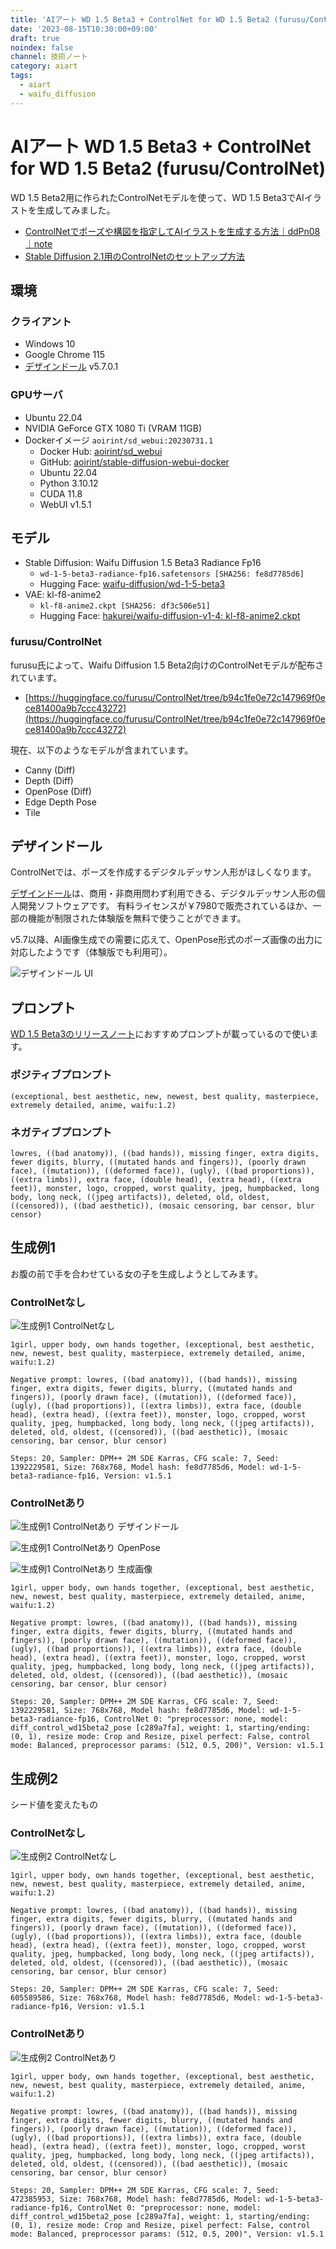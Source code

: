 ```yaml
---
title: 'AIアート WD 1.5 Beta3 + ControlNet for WD 1.5 Beta2 (furusu/ControlNet)'
date: '2023-08-15T10:30:00+09:00'
draft: true
noindex: false
channel: 技術ノート
category: aiart
tags:
  - aiart
  - waifu_diffusion
---
```

# AIアート WD 1.5 Beta3 + ControlNet for WD 1.5 Beta2 (furusu/ControlNet)

WD 1.5 Beta2用に作られたControlNetモデルを使って、WD 1.5 Beta3でAIイラストを生成してみました。

- [ControlNetでポーズや構図を指定してAIイラストを生成する方法｜ddPn08｜note](https://note.com/ddpn08/n/n7fce838499e7)
- [Stable Diffusion 2.1用のControlNetのセットアップ方法](https://webbigdata.jp/post-18036/)

## 環境

### クライアント

- Windows 10
- Google Chrome 115
- [デザインドール](https://terawell.net/ja/) v5.7.0.1

### GPUサーバ

- Ubuntu 22.04
- NVIDIA GeForce GTX 1080 Ti (VRAM 11GB)
- Dockerイメージ `aoirint/sd_webui:20230731.1`
  - Docker Hub: [aoirint/sd_webui](https://hub.docker.com/layers/aoirint/sd_webui/20230731.1/images/sha256-18d9fe63e746636bfbcdf1340732324479ccb20ffae6b8d265730f29bcea23e5)
  - GitHub: [aoirint/stable-diffusion-webui-docker](https://github.com/aoirint/stable-diffusion-webui-docker/releases/tag/20230731.1)
  - Ubuntu 22.04
  - Python 3.10.12
  - CUDA 11.8
  - WebUI v1.5.1

## モデル

- Stable Diffusion: Waifu Diffusion 1.5 Beta3 Radiance Fp16
  - `wd-1-5-beta3-radiance-fp16.safetensors [SHA256: fe8d7785d6]`
  - Hugging Face: [waifu-diffusion/wd-1-5-beta3](https://huggingface.co/waifu-diffusion/wd-1-5-beta3/tree/0850b219a40a86df205121c5ed71348cac20abc3)
- VAE: kl-f8-anime2
  - `kl-f8-anime2.ckpt [SHA256: df3c506e51]`
  - Hugging Face: [hakurei/waifu-diffusion-v1-4: kl-f8-anime2.ckpt](https://huggingface.co/hakurei/waifu-diffusion-v1-4/blob/6b239e9a5f0cdeba45131cde0fade1753179da4f/vae/kl-f8-anime2.ckpt)

### furusu/ControlNet

furusu氏によって、Waifu Diffusion 1.5 Beta2向けのControlNetモデルが配布されています。

- [https://huggingface.co/furusu/ControlNet/tree/b94c1fe0e72c147969f0ece81400a9b7ccc43272](https://huggingface.co/furusu/ControlNet/tree/b94c1fe0e72c147969f0ece81400a9b7ccc43272)

現在、以下のようなモデルが含まれています。

- Canny (Diff)
- Depth (Diff)
- OpenPose (Diff)
- Edge Depth Pose
- Tile

## デザインドール

ControlNetでは、ポーズを作成するデジタルデッサン人形がほしくなります。

[デザインドール](https://terawell.net/ja/)は、商用・非商用問わず利用できる、デジタルデッサン人形の個人開発ソフトウェアです。
有料ライセンスが￥7980で販売されているほか、一部の機能が制限された体験版を無料で使うことができます。

v5.7以降、AI画像生成での需要に応えて、OpenPose形式のポーズ画像の出力に対応したようです（体験版でも利用可）。

![デザインドール UI](images/designdoll_ui.png)

## プロンプト

[WD 1.5 Beta3のリリースノート](https://saltacc.notion.site/saltacc/WD-1-5-Beta-3-Release-Notes-1e35a0ed1bb24c5b93ec79c45c217f63)におすすめプロンプトが載っているので使います。

### ポジティブプロンプト

```
(exceptional, best aesthetic, new, newest, best quality, masterpiece, extremely detailed, anime, waifu:1.2)
```

### ネガティブプロンプト

```
lowres, ((bad anatomy)), ((bad hands)), missing finger, extra digits, fewer digits, blurry, ((mutated hands and fingers)), (poorly drawn face), ((mutation)), ((deformed face)), (ugly), ((bad proportions)), ((extra limbs)), extra face, (double head), (extra head), ((extra feet)), monster, logo, cropped, worst quality, jpeg, humpbacked, long body, long neck, ((jpeg artifacts)), deleted, old, oldest, ((censored)), ((bad aesthetic)), (mosaic censoring, bar censor, blur censor)
```

## 生成例1

お腹の前で手を合わせている女の子を生成しようとしてみます。

### ControlNetなし

![生成例1 ControlNetなし](images/example1_image_nocontrolnet.png)

```
1girl, upper body, own hands together, (exceptional, best aesthetic, new, newest, best quality, masterpiece, extremely detailed, anime, waifu:1.2)

Negative prompt: lowres, ((bad anatomy)), ((bad hands)), missing finger, extra digits, fewer digits, blurry, ((mutated hands and fingers)), (poorly drawn face), ((mutation)), ((deformed face)), (ugly), ((bad proportions)), ((extra limbs)), extra face, (double head), (extra head), ((extra feet)), monster, logo, cropped, worst quality, jpeg, humpbacked, long body, long neck, ((jpeg artifacts)), deleted, old, oldest, ((censored)), ((bad aesthetic)), (mosaic censoring, bar censor, blur censor)

Steps: 20, Sampler: DPM++ 2M SDE Karras, CFG scale: 7, Seed: 1392229581, Size: 768x768, Model hash: fe8d7785d6, Model: wd-1-5-beta3-radiance-fp16, Version: v1.5.1
```

### ControlNetあり

![生成例1 ControlNetあり デザインドール](images/example1_pose_image.png)

![生成例1 ControlNetあり OpenPose](images/example1_pose_openpose.png)

![生成例1 ControlNetあり 生成画像](images/example1_image_controlnet.png)

```
1girl, upper body, own hands together, (exceptional, best aesthetic, new, newest, best quality, masterpiece, extremely detailed, anime, waifu:1.2)

Negative prompt: lowres, ((bad anatomy)), ((bad hands)), missing finger, extra digits, fewer digits, blurry, ((mutated hands and fingers)), (poorly drawn face), ((mutation)), ((deformed face)), (ugly), ((bad proportions)), ((extra limbs)), extra face, (double head), (extra head), ((extra feet)), monster, logo, cropped, worst quality, jpeg, humpbacked, long body, long neck, ((jpeg artifacts)), deleted, old, oldest, ((censored)), ((bad aesthetic)), (mosaic censoring, bar censor, blur censor)

Steps: 20, Sampler: DPM++ 2M SDE Karras, CFG scale: 7, Seed: 1392229581, Size: 768x768, Model hash: fe8d7785d6, Model: wd-1-5-beta3-radiance-fp16, ControlNet 0: "preprocessor: none, model: diff_control_wd15beta2_pose [c289a7fa], weight: 1, starting/ending: (0, 1), resize mode: Crop and Resize, pixel perfect: False, control mode: Balanced, preprocessor params: (512, 0.5, 200)", Version: v1.5.1
```

## 生成例2

シード値を変えたもの

### ControlNetなし

![生成例2 ControlNetなし](images/example2_image_nocontrolnet.png)

```
1girl, upper body, own hands together, (exceptional, best aesthetic, new, newest, best quality, masterpiece, extremely detailed, anime, waifu:1.2)

Negative prompt: lowres, ((bad anatomy)), ((bad hands)), missing finger, extra digits, fewer digits, blurry, ((mutated hands and fingers)), (poorly drawn face), ((mutation)), ((deformed face)), (ugly), ((bad proportions)), ((extra limbs)), extra face, (double head), (extra head), ((extra feet)), monster, logo, cropped, worst quality, jpeg, humpbacked, long body, long neck, ((jpeg artifacts)), deleted, old, oldest, ((censored)), ((bad aesthetic)), (mosaic censoring, bar censor, blur censor)

Steps: 20, Sampler: DPM++ 2M SDE Karras, CFG scale: 7, Seed: 605589586, Size: 768x768, Model hash: fe8d7785d6, Model: wd-1-5-beta3-radiance-fp16, Version: v1.5.1
```

### ControlNetあり

![生成例2 ControlNetあり](images/example2_image_controlnet.png)

```
1girl, upper body, own hands together, (exceptional, best aesthetic, new, newest, best quality, masterpiece, extremely detailed, anime, waifu:1.2)

Negative prompt: lowres, ((bad anatomy)), ((bad hands)), missing finger, extra digits, fewer digits, blurry, ((mutated hands and fingers)), (poorly drawn face), ((mutation)), ((deformed face)), (ugly), ((bad proportions)), ((extra limbs)), extra face, (double head), (extra head), ((extra feet)), monster, logo, cropped, worst quality, jpeg, humpbacked, long body, long neck, ((jpeg artifacts)), deleted, old, oldest, ((censored)), ((bad aesthetic)), (mosaic censoring, bar censor, blur censor)

Steps: 20, Sampler: DPM++ 2M SDE Karras, CFG scale: 7, Seed: 472385953, Size: 768x768, Model hash: fe8d7785d6, Model: wd-1-5-beta3-radiance-fp16, ControlNet 0: "preprocessor: none, model: diff_control_wd15beta2_pose [c289a7fa], weight: 1, starting/ending: (0, 1), resize mode: Crop and Resize, pixel perfect: False, control mode: Balanced, preprocessor params: (512, 0.5, 200)", Version: v1.5.1
```
